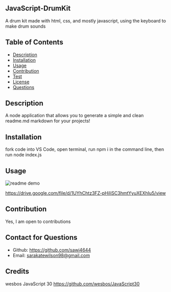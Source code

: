 ## JavaScript-DrumKit
A drum kit made with html, css, and mostly javascript, using the keyboard to make drum sounds

  ## Table of Contents
  - [Description](#description)
  - [Installation](#installation)
  - [Usage](#usage)
  - [Contribution](#contribution)
  - [Test](#test)
  - [License](#license)
  - [Questions](#questions)
  ## Description
  A node application that allows you to generate a simple and clean readme.md markdown for your projects!
  ## Installation
  fork code into VS Code, open terminal, run npm i in the command line, then run node index.js 
  ## Usage
  ![readme demo](/utils/readme-shot.png)
  
  https://drive.google.com/file/d/1UYhChtz3FZ-pHiIiSC3hmtYyuXEXhIu5/view
  
  ## Contribution
  Yes, I am open to contributions

  ## Contact for Questions
  - Github: https://github.com/sawi4644
  - Email: sarakatewilson98@gmail.com

## Credits
wesbos JavaScript 30
https://github.com/wesbos/JavaScript30
